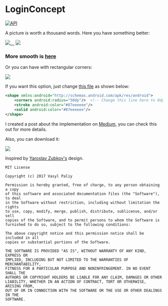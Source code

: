 # LoginConcept
[![API](https://img.shields.io/badge/API-19%2B-brightgreen.svg?style=flat)](https://android-arsenal.com/api?level=19)

A picture is worth a thousand words. Here you have something better:

![](https://github.com/vpaliyX/LoginConcept/blob/master/art/ezgif.com-video-to-gif(19).gif)__
![](https://github.com/vpaliyX/LoginConcept/blob/master/art/ezgif.com-video-to-gif(20).gif)
### More smooth is [here](https://www.youtube.com/watch?v=18MwhJj97gQ) ###

Or you can have with rectangular corners:

![](https://github.com/vpaliyX/LoginConcept/blob/master/art/final_resized.gif)

If you want this option, just change [this file](https://github.com/vpaliyX/LoginConcept/blob/master/app/src/main/res/drawable/circle.xml) as shown below:

```xml
<shape xmlns:android="http://schemas.android.com/apk/res/android">
    <corners android:radius="50dp"/>  <!-- Change this line here to 0dp -->
    <stroke android:color="#87eeeeee"/>
    <solid android:color="#87eeeeee"/>
</shape>
```

I created a post about the implementation on [Medium](https://medium.com/@vpaliy/do-you-dare-me-to-implement-this-login-screen-bf29b72d9e39), you can check this out for more details.

Also, you can download it:

<a href="https://play.google.com/store/apps/details?id=com.vpaliy.loginconcept">
<img src="https://github.com/vpaliyX/LoginConcept/blob/master/art/get_it.png" />
</a>


Inspired by [Yaroslav Zubkov's](https://www.uplabs.com/posts/7-2-log-in-sign-up) design.

```
MIT License

Copyright (c) 2017 Vasyl Paliy

Permission is hereby granted, free of charge, to any person obtaining a copy
of this software and associated documentation files (the "Software"), to deal
in the Software without restriction, including without limitation the rights
to use, copy, modify, merge, publish, distribute, sublicense, and/or sell
copies of the Software, and to permit persons to whom the Software is
furnished to do so, subject to the following conditions:

The above copyright notice and this permission notice shall be included in all
copies or substantial portions of the Software.

THE SOFTWARE IS PROVIDED "AS IS", WITHOUT WARRANTY OF ANY KIND, EXPRESS OR
IMPLIED, INCLUDING BUT NOT LIMITED TO THE WARRANTIES OF MERCHANTABILITY,
FITNESS FOR A PARTICULAR PURPOSE AND NONINFRINGEMENT. IN NO EVENT SHALL THE
AUTHORS OR COPYRIGHT HOLDERS BE LIABLE FOR ANY CLAIM, DAMAGES OR OTHER
LIABILITY, WHETHER IN AN ACTION OF CONTRACT, TORT OR OTHERWISE, ARISING FROM,
OUT OF OR IN CONNECTION WITH THE SOFTWARE OR THE USE OR OTHER DEALINGS IN THE
SOFTWARE.
```

